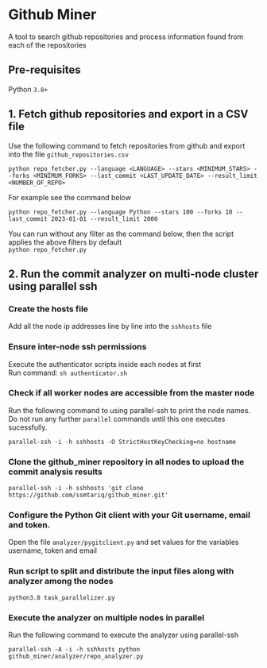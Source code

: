 # Github Miner
A tool to search github repositories and process information found from each of the repositories

## Pre-requisites
Python `3.8+`

## 1. Fetch github repositories and export in a CSV file
Use the following command to fetch repositories from github and export into the file `github_repositories.csv`
```
python repo_fetcher.py --language <LANGUAGE> --stars <MINIMUM_STARS> --forks <MINIMUM_FORKS> --last_commit <LAST_UPDATE_DATE> --result_limit <NUMBER_OF_REPO>
```

For example see the command below
```
python repo_fetcher.py --language Python --stars 100 --forks 10 --last_commit 2023-01-01 --result_limit 2000
```

You can run without any filter as the command below, then the script applies the above filters by default<br>
`python repo_fetcher.py`

## 2. Run the commit analyzer on multi-node cluster using parallel ssh
### Create the hosts file
Add all the node ip addresses line by line into the `sshhosts` file

### Ensure inter-node ssh permissions
Execute the authenticator scripts inside each nodes at first<br>
Run command: `sh authenticator.sh`

### Check if all worker nodes are accessible from the master node
Run the following command to using parallel-ssh to print the node names. Do not run any further `parallel` commands until this one executes sucessfully.
```
parallel-ssh -i -h sshhosts -O StrictHostKeyChecking=no hostname
```

### Clone the github_miner repository in all nodes to upload the commit analysis results
```
parallel-ssh -i -h sshhosts 'git clone https://github.com/ssmtariq/github_miner.git'
```

### Configure the Python Git client with your Git username, email and token. 
Open the file `analyzer/pygitclient.py` and set values for the variables username, token and email

### Run script to split and distribute the input files along with analyzer among the nodes
```
python3.8 task_parallelizer.py
```

### Execute the analyzer on multiple nodes in parallel
Run the following command to execute the analyzer using parallel-ssh
```
parallel-ssh -A -i -h sshhosts python github_miner/analyzer/repo_analyzer.py
```
